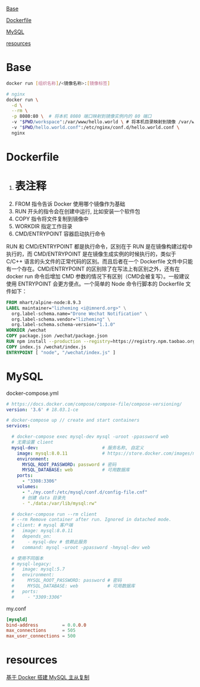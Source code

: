 [Base](#base)

[Dockerfile](#dockerfile)

[MySQL](#mysql)

[resources](#resources)

# Base

```sh
docker run [组织名称]/<镜像名称>:[镜像标签]

# nginx
docker run \
  -d \
  --rm \
  -p 8080:80 \  # 将本机 8080 端口映射到镜像实例内的 80 端口
  -v "$PWD/workspace":/var/www/hello.world \ # 将本机目录映射到镜像 /var/www/hello.world 文件夹
  -v "$PWD/hello.world.conf":/etc/nginx/conf.d/hello.world.conf \
  nginx
```

# Dockerfile

1. # 表注释
2. FROM 指令告诉 Docker 使用哪个镜像作为基础
3. RUN 开头的指令会在创建中运行, 比如安装一个软件包
4. COPY 指令将文件复制到镜像中
5. WORKDIR 指定工作目录
6. CMD/ENTRYPOINT 容器启动执行命令

RUN 和 CMD/ENTRYPOINT 都是执行命令，区别在于 RUN 是在镜像构建过程中执行的，而 CMD/ENTRYPOINT 是在镜像生成实例的时候执行的，类似于 C/C++ 语言的头文件的正常代码的区别。而且后者在一个 Dockerfile 文件中只能有一个存在。CMD/ENTRYPOINT 的区别除了在写法上有区别之外，还有在 docker run 命令后增加 CMD 参数的情况下有区别（CMD会被复写）。一般建议使用 ENTRYPOINT 会更方便点。一个简单的 Node 命令行脚本的 Dockerfile 文件如下：

```Dockerfile
FROM mhart/alpine-node:8.9.3
LABEL maintainer="lizheming <i@imnerd.org>" \
  org.label-schema.name="Drone Wechat Notification" \
  org.label-schema.vendor="lizheming" \
  org.label-schema.schema-version="1.1.0"
WORKDIR /wechat
COPY package.json /wechat/package.json
RUN npm install --production --registry=https://registry.npm.taobao.org
COPY index.js /wechat/index.js
ENTRYPOINT [ "node", "/wechat/index.js" ]
```

# MySQL

docker-compose.yml

```yml
# https://docs.docker.com/compose/compose-file/compose-versioning/
version: '3.6' # 18.03.1-ce

# docker-compose up // create and start containers
services:

  # docker-compose exec mysql-dev mysql -uroot -ppassword web
  # 无需设置 client
  mysql-dev:                        # 服务名称, 自定义
    image: mysql:8.0.11             # https://store.docker.com/images/mysql
    environment:
      MYSQL_ROOT_PASSWORD: password # 密码
      MYSQL_DATABASE: web           # 可用数据库 
    ports:
      - "3308:3306"
    volumes:
      - "./my.conf:/etc/mysql/conf.d/config-file.cnf"
      # 创建 data 目录先
      - "./data:/var/lib/mysql:rw"

  # docker-compose run --rm client
  # --rm Remove container after run. Ignored in datached mode.
  # client: # mysql 客户端
  #   image: mysql:8.0.11
  #   depends_on:
  #     - mysql-dev # 依赖此服务
  #   command: mysql -uroot -ppassword -hmysql-dev web 

  # 使用不同版本
  # mysql-legacy:
  #   image: mysql:5.7
  #   environment:
  #     MYSQL_ROOT_PASSWORD: password # 密码
  #     MYSQL_DATABASE: web           # 可用数据库 
  #   ports:
  #     - "3309:3306"
```

my.conf

```conf
[mysqld]
bind-address         = 0.0.0.0
max_connections      = 505
max_user_connections = 500
```

# resources

[基于 Docker 搭建 MySQL 主从复制](https://mp.weixin.qq.com/s/m9ZD_KNrinBkv95fuZVoFA)<br>
